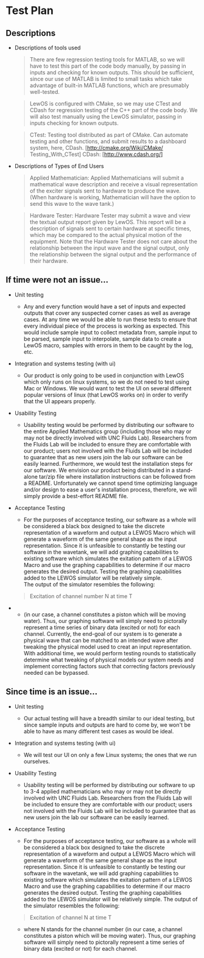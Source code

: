 # Test Plan



## Descriptions

* Descriptions of tools used

    >There are few regression testing tools for MATLAB, so we will have to test this part of the code body
	manually, by passing in inputs and checking for known outputs. This should be sufficient, since our
	use of MATLAB is limited to small tasks which take advantage of built-in MATLAB functions, which are
	presumably well-tested.

    >LewOS is configured with CMake, so we may use CTest and CDash for regression testing of the C++ part
	of the code body. We will also test manually using the LewOS simulator, passing in inputs checking for
	known outputs.

    >CTest: Testing tool distributed as part of CMake. Can automate testing and other functions,
	and submit results to a dashboard system, here, CDash. [http://cmake.org/Wiki/CMake/
	Testing_With_CTest]
	CDash: [http://www.cdash.org/]

* Descriptions of Types of End Users

    >Applied Mathematician: Applied Mathematicians will submit a mathematical wave description
	and receive a visual representation of the exciter signals sent to hardware to produce the wave.
	(When hardware is working, Mathematician will have the option to send this wave to the wave
	tank.)
	
    >Hardware Tester: Hardware Tester may submit a wave and view the textual output report
	given by LewOS. This report will be a description of signals sent to certain hardware at specific
	times, which may be compared to the actual physical motion of the equipment. Note that the
	Hardware Tester does not care about the relationship between the input wave and the signal
	output, only the relationship between the signal output and the performance of their hardware.


## If time were not an issue...

* Unit testing
    * Any and every function would have a set of inputs and expected outputs that cover any suspected corner cases as well as average cases.  At any time we would be able to run these tests to ensure that every individual piece of the process is working as expected.  This would include sample input to collect metadata from, sample input to be parsed, sample input to interpolate, sample data to create a LewOS macro, samples with errors in them to be caught by the log, etc.

* Integration and systems testing (with ui)
    * Our product is only going to be used in conjunction with LewOS which only runs on linux systems, so we do not need to test using Mac or Windows.  We would want to test the UI on several different popular versions of linux (that LewOS works on) in order to verify that the UI appears properly.

* Usability Testing
    * Usability testing would be performed by distributing our software to the entire Applied Mathematics group (including those who may or may not be directly involved with UNC Fluids Lab). Researchers from the Fluids Lab will be included to ensure they are comfortable with our product; users not involved with the Fluids Lab will be included to guarantee that as new users join the lab our software can be easily learned. Furthermore, we would test the installation steps for our software. We envision our product being distributed in a stand-alone tar/zip file where installation instructions can be followed from a README. Unfortunately we cannot spend time optimizing language and/or design to ease a user's installation process, therefore, we will simply provide a best-effort README file.

* Acceptance Testing
    * For the purposes of acceptance testing, our software as a whole will be considered a black box designed to take the discrete representation of a waveform and output a LEWOS Macro which will generate a waveform of the same general shape as the input representation. Since it is unfeasible to constantly be testing our software in the wavetank, we will add graphing capabilities to existing software which simulates the exitation pattern of a LEWOS Macro and use the graphing capabilities to determine if our macro generates the desired output.
	Testing the graphing capabilities added to the LEWOS simulator will be relatively simple.  
The output of the simulator resembles the following:

    > Excitation of channel number N at time T
      
* *  (in our case, a channel constitutes a piston which will be moving water). Thus, our graphing software will simply need to pictorally represent a time series of binary data (excited or not) for each channel.
	Currently, the end-goal of our system is to generate a physical wave that can be matched to an intended wave after tweaking the physical model used to creat an input representation. With additional time, we would perform testing rounds to statistically determine what tweaking of physical models our system needs and implement correcting factors such that correcting factors previously needed can be bypassed.

## Since time is an issue...

* Unit testing
	* Our actual testing will have a breadth similar to our ideal testing, but since sample inputs and outputs are hard to come by, we won't be able to have as many different test cases as would be ideal.

* Integration and systems testing (with ui)
	* We will test our UI on only a few Linux systems; the ones that we run ourselves.

* Usability Testing
	* Usability testing will be performed by distributing our software to up to 3-4 applied mathematicians who may or may not be directly involved with UNC Fluids Lab. Researchers from the Fluids Lab will be included to ensure they are comfortable with our product; users not involved with the Fluids Lab will be included to guarantee that as new users join the lab our software can be easily learned. 

* Acceptance Testing
	* For the purposes of acceptance testing, our software as a whole will be considered a black box designed to take the discrete representation of a waveform and output a LEWOS Macro which will generate a waveform of the same general shape as the input representation. Since it is unfeasible to constantly be testing our software in the wavetank, we will add graphing capabilities to existing software which simulates the exitation pattern of a LEWOS Macro and use the graphing capabilities to determine if our macro generates the desired output.
	Testing the graphing capabilities added to the LEWOS simulator will be relatively simple. The output of the simulator resembles the following:
    > Excitation of channel N at time T
	* where N stands for the channel number (in our case, a channel constitutes a piston which will be moving water). Thus, our graphing software will simply need to pictorally represent a time series of binary data (excited or not) for each channel.
